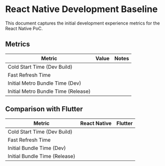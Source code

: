 # React Native Development Baseline

This document captures the initial development experience metrics for the React Native PoC.

## Metrics

| Metric | Value | Notes |
| --- | --- | --- |
| Cold Start Time (Dev Build) | | |
| Fast Refresh Time | | |
| Initial Metro Bundle Time (Dev) | | |
| Initial Metro Bundle Time (Release) | | |

## Comparison with Flutter

| Metric | React Native | Flutter |
| --- | --- | --- |
| Cold Start Time (Dev Build) | | |
| Fast Refresh Time | | |
| Initial Bundle Time (Dev) | | |
| Initial Bundle Time (Release) | | | 